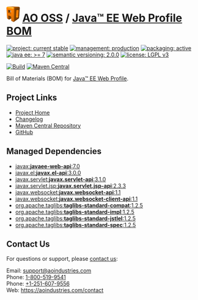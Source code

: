 # [<img src="ao-logo.png" alt="AO Logo" width="35" height="40">](https://github.com/aoindustries) [AO OSS](https://github.com/aoindustries/ao-oss) / [Java™ EE Web Profile BOM](https://github.com/aoindustries/javaee-web-api-bom)

[![project: current stable](https://oss.aoapps.com/ao-badges/project-current-stable.svg)](https://aoindustries.com/life-cycle#project-current-stable)
[![management: production](https://oss.aoapps.com/ao-badges/management-production.svg)](https://aoindustries.com/life-cycle#management-production)
[![packaging: active](https://oss.aoapps.com/ao-badges/packaging-active.svg)](https://aoindustries.com/life-cycle#packaging-active)  
[![java ee: &gt;= 7](https://oss.aoapps.com/ao-badges/javaee-7.svg)](https://docs.oracle.com/javaee/7/api/)
[![semantic versioning: 2.0.0](https://oss.aoapps.com/ao-badges/semver-2.0.0.svg)](http://semver.org/spec/v2.0.0.html)
[![license: LGPL v3](https://oss.aoapps.com/ao-badges/license-lgpl-3.0.svg)](https://www.gnu.org/licenses/lgpl-3.0)

[![Build](https://github.com/aoindustries/javaee-web-api-bom/workflows/Build/badge.svg?branch=master)](https://github.com/aoindustries/javaee-web-api-bom/actions?query=workflow%3ABuild)
[![Maven Central](https://maven-badges.herokuapp.com/maven-central/com.aoapps/javaee-web-api-bom/badge.svg)](https://maven-badges.herokuapp.com/maven-central/com.aoapps/javaee-web-api-bom)

Bill of Materials (BOM) for [Java™ EE Web Profile](https://www.oracle.com/java/technologies/javaee/javaeetechnologies.html).

## Project Links
* [Project Home](https://oss.aoapps.com/javaee-web-api-bom/)
* [Changelog](https://oss.aoapps.com/javaee-web-api-bom/changelog)
* [Maven Central Repository](https://search.maven.org/artifact/com.aoapps/javaee-web-api-bom)
* [GitHub](https://github.com/aoindustries/javaee-web-api-bom)

## Managed Dependencies
* [javax:**javaee-web-api**:7.0](https://search.maven.org/artifact/javax/javaee-web-api/7.0/jar)
* [javax.el:**javax.el-api**:3.0.0](https://search.maven.org/artifact/javax.el/javax.el-api/3.0.0/jar)
* [javax.servlet:**javax.servlet-api**:3.1.0](https://search.maven.org/artifact/javax.servlet/javax.servlet-api/3.1.0/jar)
* [javax.servlet.jsp:**javax.servlet.jsp-api**:2.3.3](https://search.maven.org/artifact/javax.servlet.jsp/javax.servlet.jsp-api/2.3.3/jar)
* [javax.websocket:**javax.websocket-api**:1.1](https://search.maven.org/artifact/javax.websocket/javax.websocket-api/1.1/jar)
* [javax.websocket:**javax.websocket-client-api**:1.1](https://search.maven.org/artifact/javax.websocket/javax.websocket-client-api/1.1/jar)
* [org.apache.taglibs:**taglibs-standard-compat**:1.2.5](https://search.maven.org/artifact/org.apache.taglibs/taglibs-standard-compat/1.2.5/jar)
* [org.apache.taglibs:**taglibs-standard-impl**:1.2.5](https://search.maven.org/artifact/org.apache.taglibs/taglibs-standard-impl/1.2.5/jar)
* [org.apache.taglibs:**taglibs-standard-jstlel**:1.2.5](https://search.maven.org/artifact/org.apache.taglibs/taglibs-standard-jstlel/1.2.5/jar)
* [org.apache.taglibs:**taglibs-standard-spec**:1.2.5](https://search.maven.org/artifact/org.apache.taglibs/taglibs-standard-spec/1.2.5/jar)

## Contact Us
For questions or support, please [contact us](https://aoindustries.com/contact):

Email: [support@aoindustries.com](mailto:support@aoindustries.com)  
Phone: [1-800-519-9541](tel:1-800-519-9541)  
Phone: [+1-251-607-9556](tel:+1-251-607-9556)  
Web: https://aoindustries.com/contact

